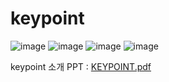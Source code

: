 # keypoint

![image](https://github.com/project-keypoint/keypoint/assets/113003481/003a2d14-6c83-4436-8b64-abfe5fc396c1)
![image](https://github.com/project-keypoint/keypoint/assets/113003481/bfbe35b7-92c0-4d09-91f9-76b9239a042d)
![image](https://github.com/project-keypoint/keypoint/assets/113003481/dc56abd6-0cf8-4079-9378-5dec0aa7c4ca)
![image](https://github.com/project-keypoint/keypoint/assets/113003481/e3a17ea9-077a-4a2e-a25c-f15b6089aee0)

keypoint 소개 PPT : [KEYPOINT.pdf](https://github.com/project-keypoint/keypoint/files/13218225/KEYPOINT.pdf)

